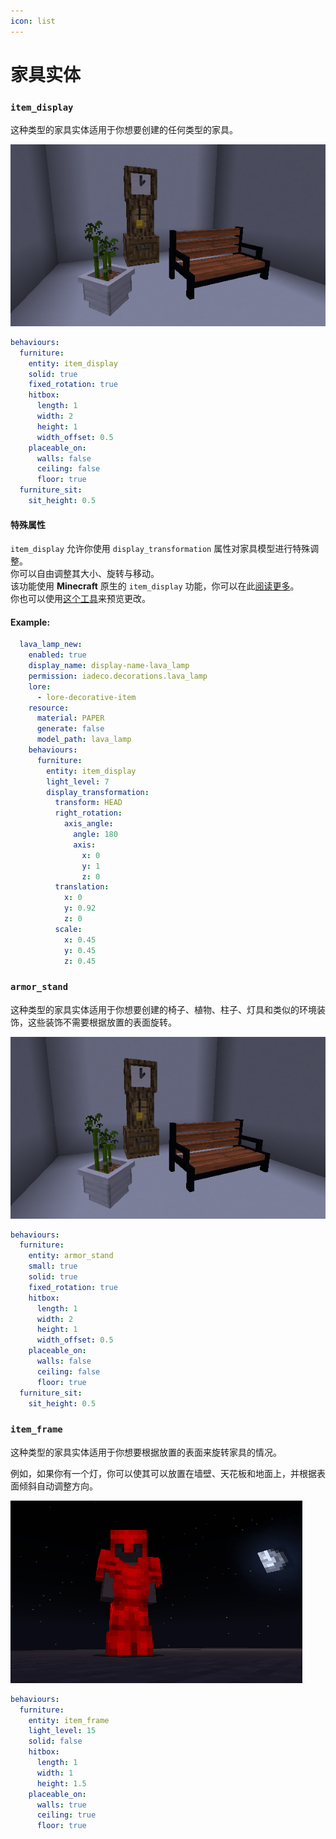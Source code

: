 ```yaml
---
icon: list
---
```


# 家具实体

### `item_display`

这种类型的家具实体适用于你想要创建的任何类型的家具。

![](<../../../.gitbook/assets/image (47) (1) (1) (1) (2).png>)

```yaml
behaviours:
  furniture:
    entity: item_display
    solid: true
    fixed_rotation: true
    hitbox:
      length: 1
      width: 2
      height: 1
      width_offset: 0.5
    placeable_on:
      walls: false
      ceiling: false
      floor: true
  furniture_sit:
    sit_height: 0.5
```

#### 特殊属性

`item_display` 允许你使用 `display_transformation` 属性对家具模型进行特殊调整。\
你可以自由调整其大小、旋转与移动。\
该功能使用 **Minecraft** 原生的 `item_display` 功能，你可以在此[阅读更多](https://www.youtube.com/watch?v=bwPWfUbcZxE)。\
你也可以使用[这个工具](https://misode.github.io/transformation/)来预览更改。

#### Example:

```yaml
  lava_lamp_new:
    enabled: true
    display_name: display-name-lava_lamp
    permission: iadeco.decorations.lava_lamp
    lore:
      - lore-decorative-item
    resource:
      material: PAPER
      generate: false
      model_path: lava_lamp
    behaviours:
      furniture:
        entity: item_display
        light_level: 7
        display_transformation:
          transform: HEAD
          right_rotation:
            axis_angle:
              angle: 180
              axis:
                x: 0
                y: 1
                z: 0
          translation:
            x: 0
            y: 0.92
            z: 0
          scale:
            x: 0.45
            y: 0.45
            z: 0.45
```

### `armor_stand`

这种类型的家具实体适用于你想要创建的椅子、植物、柱子、灯具和类似的环境装饰，这些装饰不需要根据放置的表面旋转。

![](<../../../.gitbook/assets/image (47) (1) (1) (1) (2).png>)

```yaml
behaviours:
  furniture:
    entity: armor_stand
    small: true
    solid: true
    fixed_rotation: true
    hitbox:
      length: 1
      width: 2
      height: 1
      width_offset: 0.5
    placeable_on:
      walls: false
      ceiling: false
      floor: true
  furniture_sit:
    sit_height: 0.5
```

### `item_frame`

这种类型的家具实体适用于你想要根据放置的表面来旋转家具的情况。

例如，如果你有一个灯，你可以使其可以放置在墙壁、天花板和地面上，并根据表面倾斜自动调整方向。

![](<../../../.gitbook/assets/image (43) (1) (1) (1) (1) (1).png>)

```yaml
behaviours:
  furniture:
    entity: item_frame
    light_level: 15
    solid: false
    hitbox:
      length: 1
      width: 1
      height: 1.5
    placeable_on:
      walls: true
      ceiling: true
      floor: true
```
